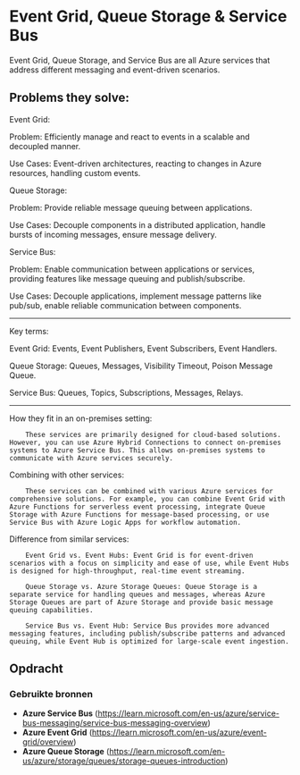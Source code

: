 # Event Grid, Queue Storage & Service Bus

Event Grid, Queue Storage, and Service Bus are all Azure services that address different messaging and event-driven scenarios.

Problems they solve:
--
Event Grid:

Problem: Efficiently manage and react to events in a scalable and decoupled manner.

Use Cases: Event-driven architectures, reacting to changes in Azure resources, handling custom events.

Queue Storage:

Problem: Provide reliable message queuing between applications.

Use Cases: Decouple components in a distributed application, handle bursts of incoming messages, ensure message delivery.

Service Bus:

Problem: Enable communication between applications or services, providing features like message queuing and publish/subscribe.
        
Use Cases: Decouple applications, implement message patterns like pub/sub, enable reliable communication between components.

---

Key terms:

Event Grid: Events, Event Publishers, Event Subscribers, Event Handlers.

Queue Storage: Queues, Messages, Visibility Timeout, Poison Message Queue.

Service Bus: Queues, Topics, Subscriptions, Messages, Relays.

---

How they fit in an on-premises setting:

        These services are primarily designed for cloud-based solutions. However, you can use Azure Hybrid Connections to connect on-premises systems to Azure Service Bus. This allows on-premises systems to communicate with Azure services securely.

Combining with other services:

        These services can be combined with various Azure services for comprehensive solutions. For example, you can combine Event Grid with Azure Functions for serverless event processing, integrate Queue Storage with Azure Functions for message-based processing, or use Service Bus with Azure Logic Apps for workflow automation.

Difference from similar services:

        Event Grid vs. Event Hubs: Event Grid is for event-driven scenarios with a focus on simplicity and ease of use, while Event Hubs is designed for high-throughput, real-time event streaming.

        Queue Storage vs. Azure Storage Queues: Queue Storage is a separate service for handling queues and messages, whereas Azure Storage Queues are part of Azure Storage and provide basic message queuing capabilities.

        Service Bus vs. Event Hub: Service Bus provides more advanced messaging features, including publish/subscribe patterns and advanced queuing, while Event Hub is optimized for large-scale event ingestion.

## Opdracht
### Gebruikte bronnen

* __Azure Service Bus__ (https://learn.microsoft.com/en-us/azure/service-bus-messaging/service-bus-messaging-overview)
* __Azure Event Grid__ (https://learn.microsoft.com/en-us/azure/event-grid/overview)
* __Azure Queue Storage__ (https://learn.microsoft.com/en-us/azure/storage/queues/storage-queues-introduction)

